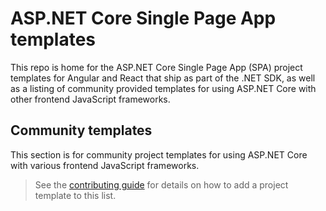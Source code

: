 # ASP.NET Core Single Page App templates

This repo is home for the ASP.NET Core Single Page App (SPA) project templates for Angular and React that ship as part of the .NET SDK, as well as a listing of community provided templates for using ASP.NET Core with other frontend JavaScript frameworks.

## Community templates

This section is for community project templates for using ASP.NET Core with various frontend JavaScript frameworks. 

> See the [contributing guide](https://github.com/dotnet/spa-templates/blob/main/CONTRIBUTING.md) for details on how to add a project template to this list.

<!--
Please use this template for each submission:

- [Template name](https://www.nuget.org/packages/**packageName**/) - ![GitHub stars](https://img.shields.io/github/stars/**org**/**repo**?style=flat-square&cacheSeconds=604800&logo=microsoft) ![last commit](https://img.shields.io/github/last-commit/**org**/**repo**?style=flat-square&cacheSeconds=86400) Short description of the template.
-->
